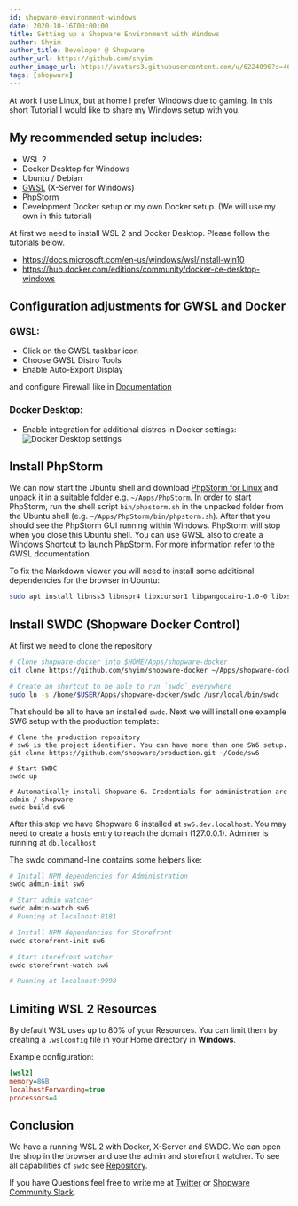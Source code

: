 ```yaml
---
id: shopware-environment-windows
date: 2020-10-16T00:00:00
title: Setting up a Shopware Environment with Windows
author: Shyim
author_title: Developer @ Shopware
author_url: https://github.com/shyim
author_image_url: https://avatars3.githubusercontent.com/u/6224096?s=460&u=18be3a2d46f07dd42fc2b6dee9b4b9b68bca28d2&v=4
tags: [shopware]
---
```


At work I use Linux, but at home I prefer Windows due to gaming. In this short Tutorial I would like to share my Windows setup with you.

## My recommended setup includes:

* WSL 2
* Docker Desktop for Windows
* Ubuntu / Debian
* [GWSL](https://www.microsoft.com/en-us/p/gwsl/9nl6kd1h33v3) (X-Server for Windows)
* PhpStorm
* Development Docker setup or my own Docker setup. (We will use my own in this tutorial)

At first we need to install WSL 2 and Docker Desktop. Please follow the tutorials below.
- https://docs.microsoft.com/en-us/windows/wsl/install-win10
- https://hub.docker.com/editions/community/docker-ce-desktop-windows

## Configuration adjustments for GWSL and Docker

### GWSL:

* Click on the GWSL taskbar icon
* Choose GWSL Distro Tools
* Enable Auto-Export Display

and configure Firewall like in [Documentation](https://opticos.github.io/gwsl/tutorials/manual.html#installing-gwsl)

### Docker Desktop:

- Enable integration for additional distros in Docker settings:
![Docker Desktop settings](https://i.imgur.com/pAMS60y.png)

## Install PhpStorm

We can now start the Ubuntu shell and download [PhpStorm for Linux](https://www.jetbrains.com/phpstorm/download/#section=linux) and unpack it in a suitable folder e.g. `~/Apps/PhpStorm`.
In order to start PhpStorm, run the shell script `bin/phpstorm.sh` in the unpacked folder from the Ubuntu shell (e.g. `~/Apps/PhpStorm/bin/phpstorm.sh`). After that you should see the PhpStorm GUI running within Windows. PhpStorm will stop when you close this Ubuntu shell.
You can use GWSL also to create a Windows Shortcut to launch PhpStorm. For more information refer to the GWSL documentation.

To fix the Markdown viewer you will need to install some additional dependencies for the browser in Ubuntu:
```bash
sudo apt install libnss3 libnspr4 libxcursor1 libpangocairo-1.0-0 libxss1 libatk1.0-0 libgbm1 libatspi2.0-0 libcups2 libatk-bridge2.0-0
```

## Install SWDC (Shopware Docker Control)

At first we need to clone the repository

```bash
# Clone shopware-docker into $HOME/Apps/shopware-docker
git clone https://github.com/shyim/shopware-docker ~/Apps/shopware-docker

# Create an shortcut to be able to run `swdc` everywhere
sudo ln -s /home/$USER/Apps/shopware-docker/swdc /usr/local/bin/swdc
```

That should be all to have an installed `swdc`. Next we will install one example SW6 setup with the production template:

```
# Clone the production repository
# sw6 is the project identifier. You can have more than one SW6 setup.
git clone https://github.com/shopware/production.git ~/Code/sw6

# Start SWDC
swdc up

# Automatically install Shopware 6. Credentials for administration are admin / shopware
swdc build sw6
```

After this step we have Shopware 6 installed at `sw6.dev.localhost`. You may need to create a hosts entry to reach the domain (127.0.0.1). Adminer is running at `db.localhost`

The swdc command-line contains some helpers like:

```bash
# Install NPM dependencies for Administration
swdc admin-init sw6

# Start admin watcher
swdc admin-watch sw6
# Running at localhost:8181
```

```bash
# Install NPM dependencies for Storefront
swdc storefront-init sw6

# Start storefront watcher
swdc storefront-watch sw6

# Running at localhost:9998
```

## Limiting WSL 2 Resources

By default WSL uses up to 80% of your Resources. You can limit them by creating a `.wslconfig` file in your Home directory in **Windows**.

Example configuration:

```ini
[wsl2]
memory=8GB
localhostForwarding=true
processors=4
```

## Conclusion

We have a running WSL 2 with Docker, X-Server and SWDC. We can open the shop in the browser and use the admin and storefront watcher. To see all capabilities of `swdc` see [Repository](https://github.com/shyim/shopware-docker).

If you have Questions feel free to write me at [Twitter](https://twitter.com/Shyim97) or [Shopware Community Slack](https://slack.shopware.com).
